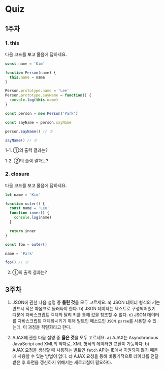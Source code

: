 # Quiz

## 1주차

### 1. this

다음 코드를 보고 물음에 답하세요.

```javascript
const name = 'Kim'

function Person(name) {
  this.name = name
}

Person.prototype.name = 'Lee'
Person.prototype.sayName = function() {
  console.log(this.name)
}

const person = new Person('Park')

const sayName = person.sayName

person.sayName() // ①

sayName() // ②
```

1-1. ①의 출력 결과는?

1-2. ②의 출력 결과는?

### 2. closure

다음 코드를 보고 물음에 답하세요.

```javascript
let name = 'Kim'

function outer() {
  const name = 'Lee'
  function inner() {
    console.log(name)
  }

  return inner
}

const foo = outer()

name = 'Park'

foo() // ①
```

2. ①의 출력 결과는?

## 3주차

1. JSON에 관한 다음 설명 중 **틀린 것**을 모두 고르세요.
a) JSON 데이터 형식의 키는 반드시 작은 따옴표로 둘러싸야 한다.
b) JSON 데이터는 텍스트로 구성되어있기 떄문에 자바스크립트 객체와 달리 키를 통해 값을 참조할 수 없다.
c) JSON 데이터를 자바스크립트 객체화시키기 위해 빌트인 메소드인 `JSON.parse`를 사용할 수 있는데, 이 과정을 직렬화라고 한다.

2. AJAX에 관한 다음 설명 중 **옳은 것**을 모두 고르세요.
a) AJAX는 Asynchronous JavaScript and XML의 약자로, XML 형식의 데이터만 교환이 가능하다.
b) AJAX 요청을 생성할 때 사용하는 빌트인 `fetch` API는 IE에서 지원되지 않기 때문에 사용할 수 있는 방법이 없다.
c) AJAX 요청을 통해 비동기적으로 데이터를 전달받은 후 화면을 갱신하기 위해서는 새로고침이 필요하다.
